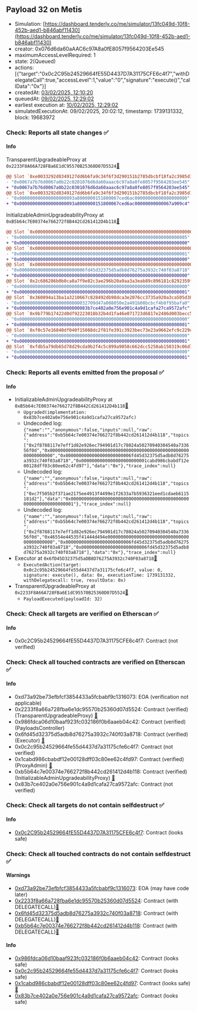## Payload 32 on Metis

- Simulation: [https://dashboard.tenderly.co/me/simulator/13fc049d-10f8-452b-aed1-b846abf11430](https://dashboard.tenderly.co/me/simulator/13fc049d-10f8-452b-aed1-b846abf11430)
- creator: 0x076d6da60aAAC6c97A8a0fE8057f9564203Ee545
- maximumAccessLevelRequired: 1
- state: 2(Queued)
- actions: [{"target":"0x0c2C95b24529664fE55D4437D7A31175CFE6c4f7","withDelegateCall":true,"accessLevel":1,"value":"0","signature":"execute()","callData":"0x"}]
- createdAt: [03/02/2025, 12:10:20](https://explorer.metis.io/tx/0xe3d84554dd4c4ab84649380c23790a261c6b7849d8b88705fe4e19ed87637cef)
- queuedAt: [09/02/2025, 12:29:02](https://explorer.metis.io/tx/0x76f9074907d434e981fd37db3d8dd9f16d533da82c5df3b2cc78fd8e118b05fe)
- earliest execution at: [10/02/2025, 12:29:02](https://www.epochconverter.com/countdown?q=1739190542)
- simulatedExecutionAt: 09/02/2025, 20:02:12, timestamp: 1739131332, block: 19683972
### Check: Reports all state changes :white_check_mark:

#### Info


TransparentUpgradeableProxy at `0x2233F8A66A728FBa6E1dC95570B25360D07D5524`[:ghost:](https://github.com/bgd-labs/aave-address-book "GovernanceV3Metis.PAYLOADS_CONTROLLER")
```diff
@@ Slot `0xe0033292d8349127dd6b6fa9c34f6f3d290151b2785dbcbf18fa2c3985d1f743` @@
- "0x0067a7b76d0067a0b22c0201076d6da60aaac6c97a8a0fe8057f9564203ee545"
+ "0x0067a7b76d0067a0b22c0301076d6da60aaac6c97a8a0fe8057f9564203ee545"
@@ Slot `0xe0033292d8349127dd6b6fa9c34f6f3d290151b2785dbcbf18fa2c3985d1f744` @@
- "0x000000000000000000093a8000000151800067ced6ac00000000000000000000"
+ "0x000000000000000000093a8000000151800067ced6ac00000000000067a909c4"
```

InitializableAdminUpgradeabilityProxy at `0xB5b64c7E00374e766272f8B442Cd261412D4b118`[:ghost:](https://github.com/bgd-labs/aave-address-book "AaveV3Metis.COLLECTOR")
```diff
@@ Slot `0x0000000000000000000000000000000000000000000000000000000000000000` @@
- "0x0000000000000000000000000000000000000000000000000000000000000005"
+ "0x0000000000000000000000000000000000000000000000000000000000000000"
@@ Slot `0x0000000000000000000000000000000000000000000000000000000000000033` @@
- "0x0000000000000000000000000000000000000000000000000000000000000001"
+ "0x0000000000000000000000000000000000000000000000000000000000000000"
@@ Slot `0x0000000000000000000000000000000000000000000000000000000000000034` @@
- "0x0000000000000000000000006fd45d32375d5adb8d76275a3932c740f03a8718"
+ "0x0000000000000000000000000000000000000000000000000000000000000000"
@@ Slot `0x2c686286b0b0ca8a7f9e82c3ae296b20a9aa3a3eab89c896181c8292359f0063` @@
- "0x0000000000000000000000000000000000000000000000000000000000000000"
+ "0x0000000000000000000000000000000000000000000000000000000000000001"
@@ Slot `0x360894a13ba1a3210667c828492db98dca3e2076cc3735a920a3ca505d382bbc` @@
- "0x00000000000000000000000032709d47a008050e2a491b08bcbcf4b8f95bafa0"
+ "0x00000000000000000000000083b7ce402a0e756e901c4a9d1cafa27ca9572afc"
@@ Slot `0x9b779b17422d0df92223018b32b4d1fa46e071723d6817e2486d003becc55f00` @@
- "0x0000000000000000000000000000000000000000000000000000000000000000"
+ "0x0000000000000000000000000000000000000000000000000000000000000001"
@@ Slot `0xf0c57e16840df040f15088dc2f81fe391c3923bec73e23a9662efc9c229c6a00` @@
- "0x0000000000000000000000000000000000000000000000000000000000000000"
+ "0x0000000000000000000000000000000000000000000000000000000000000001"
@@ Slot `0xfdb5a79db65d78d29cda9b2f4c5c899a9058c662dcc5250ab150319c06d7199e` @@
- "0x0000000000000000000000000000000000000000000000000000000000000000"
+ "0x0000000000000000000000000000000000000000000000000000000000000001"
```


### Check: Reports all events emitted from the proposal :white_check_mark:

#### Info

- InitializableAdminUpgradeabilityProxy at `0xB5b64c7E00374e766272f8B442Cd261412D4b118`[:ghost:](https://github.com/bgd-labs/aave-address-book "AaveV3Metis.COLLECTOR")
  - `Upgraded(implementation: 0x83b7ce402a0e756e901c4a9d1cafa27ca9572afc)`
  - Undecoded log: `{"name":"","anonymous":false,"inputs":null,"raw":{"address":"0xb5b64c7e00374e766272f8b442cd261412d4b118","topics":["0x2f8788117e7eff1d82e926ec794901d17c78024a50270940304540a733656f0d","0x0000000000000000000000000000000000000000000000000000000000000000","0x0000000000000000000000006fd45d32375d5adb8d76275a3932c740f03a8718","0x0000000000000000000000001cabd986cbabdf12e00128dff03c80ee62c4fd97"],"data":"0x"},"trace_index":null}`
  - Undecoded log: `{"name":"","anonymous":false,"inputs":null,"raw":{"address":"0xb5b64c7e00374e766272f8b442cd261412d4b118","topics":["0xc7f505b2f371ae2175ee4913f4499e1f2633a7b5936321eed1cdaeb6115181d2"],"data":"0x0000000000000000000000000000000000000000000000000000000000000001"},"trace_index":null}`
  - Undecoded log: `{"name":"","anonymous":false,"inputs":null,"raw":{"address":"0xb5b64c7e00374e766272f8b442cd261412d4b118","topics":["0x2f8788117e7eff1d82e926ec794901d17c78024a50270940304540a733656f0d","0x46554e44535f41444d494e000000000000000000000000000000000000000000","0x0000000000000000000000006fd45d32375d5adb8d76275a3932c740f03a8718","0x0000000000000000000000006fd45d32375d5adb8d76275a3932c740f03a8718"],"data":"0x"},"trace_index":null}`
- Executor at `0x6fD45D32375d5aDB8D76275A3932c740F03a8718`[:ghost:](https://github.com/bgd-labs/aave-address-book "AaveV3Metis.ACL_ADMIN, GovernanceV3Metis.EXECUTOR_LVL_1")
  - `ExecutedAction(target: 0x0c2c95b24529664fe55d4437d7a31175cfe6c4f7, value: 0, signature: execute(), data: 0x, executionTime: 1739131332, withDelegatecall: true, resultData: 0x)`
- TransparentUpgradeableProxy at `0x2233F8A66A728FBa6E1dC95570B25360D07D5524`[:ghost:](https://github.com/bgd-labs/aave-address-book "GovernanceV3Metis.PAYLOADS_CONTROLLER")
  - `PayloadExecuted(payloadId: 32)`

### Check: Check all targets are verified on Etherscan :white_check_mark:

#### Info

- 0x0c2C95b24529664fE55D4437D7A31175CFE6c4f7: Contract (not verified) 

### Check: Check all touched contracts are verified on Etherscan :white_check_mark:

#### Info

- 0xd73a92be73efbfcf3854433a5fcbabf9c1316073: EOA (verification not applicable)
- 0x2233f8a66a728fba6e1dc95570b25360d07d5524: Contract (verified) (TransparentUpgradeableProxy) [:ghost:](https://github.com/bgd-labs/aave-address-book "GovernanceV3Metis.PAYLOADS_CONTROLLER")
- 0x986fdca06d10baaf923fc032186f0b6aaeb04c42: Contract (verified) (PayloadsController) 
- 0x6fd45d32375d5adb8d76275a3932c740f03a8718: Contract (verified) (Executor) [:ghost:](https://github.com/bgd-labs/aave-address-book "AaveV3Metis.ACL_ADMIN, GovernanceV3Metis.EXECUTOR_LVL_1")
- 0x0c2c95b24529664fe55d4437d7a31175cfe6c4f7: Contract (not verified) 
- 0x1cabd986cbabdf12e00128dff03c80ee62c4fd97: Contract (verified) (ProxyAdmin) [:ghost:](https://github.com/bgd-labs/aave-address-book "MiscMetis.PROXY_ADMIN")
- 0xb5b64c7e00374e766272f8b442cd261412d4b118: Contract (verified) (InitializableAdminUpgradeabilityProxy) [:ghost:](https://github.com/bgd-labs/aave-address-book "AaveV3Metis.COLLECTOR")
- 0x83b7ce402a0e756e901c4a9d1cafa27ca9572afc: Contract (not verified) 

### Check: Check all targets do not contain selfdestruct :white_check_mark:

#### Info

- [0x0c2C95b24529664fE55D4437D7A31175CFE6c4f7](https://explorer.metis.io/address/0x0c2C95b24529664fE55D4437D7A31175CFE6c4f7): Contract (looks safe)

### Check: Check all touched contracts do not contain selfdestruct :white_check_mark:

#### Warnings

- [0xd73a92be73efbfcf3854433a5fcbabf9c1316073](https://explorer.metis.io/address/0xd73a92be73efbfcf3854433a5fcbabf9c1316073): EOA (may have code later)
- [0x2233f8a66a728fba6e1dc95570b25360d07d5524](https://explorer.metis.io/address/0x2233f8a66a728fba6e1dc95570b25360d07d5524): Contract (with DELEGATECALL)[:ghost:](https://github.com/bgd-labs/aave-address-book "GovernanceV3Metis.PAYLOADS_CONTROLLER")
- [0x6fd45d32375d5adb8d76275a3932c740f03a8718](https://explorer.metis.io/address/0x6fd45d32375d5adb8d76275a3932c740f03a8718): Contract (with DELEGATECALL)[:ghost:](https://github.com/bgd-labs/aave-address-book "AaveV3Metis.ACL_ADMIN, GovernanceV3Metis.EXECUTOR_LVL_1")
- [0xb5b64c7e00374e766272f8b442cd261412d4b118](https://explorer.metis.io/address/0xb5b64c7e00374e766272f8b442cd261412d4b118): Contract (with DELEGATECALL)[:ghost:](https://github.com/bgd-labs/aave-address-book "AaveV3Metis.COLLECTOR")

#### Info

- [0x986fdca06d10baaf923fc032186f0b6aaeb04c42](https://explorer.metis.io/address/0x986fdca06d10baaf923fc032186f0b6aaeb04c42): Contract (looks safe)
- [0x0c2c95b24529664fe55d4437d7a31175cfe6c4f7](https://explorer.metis.io/address/0x0c2c95b24529664fe55d4437d7a31175cfe6c4f7): Contract (looks safe)
- [0x1cabd986cbabdf12e00128dff03c80ee62c4fd97](https://explorer.metis.io/address/0x1cabd986cbabdf12e00128dff03c80ee62c4fd97): Contract (looks safe)[:ghost:](https://github.com/bgd-labs/aave-address-book "MiscMetis.PROXY_ADMIN")
- [0x83b7ce402a0e756e901c4a9d1cafa27ca9572afc](https://explorer.metis.io/address/0x83b7ce402a0e756e901c4a9d1cafa27ca9572afc): Contract (looks safe)

